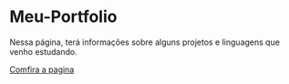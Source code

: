 # Meu-Portfolio
 Nessa página, terá informações sobre alguns projetos e linguagens que venho estudando.

<a href="https://marcosoliveira404.github.io/Meu-Portfolio/My Portifolio/index.html" target="_blank">Comfira a pagina</a>
